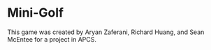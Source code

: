 # Mini-Golf
This game was created by Aryan Zaferani, Richard Huang, and Sean McEntee for a project in APCS.
